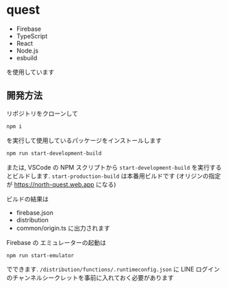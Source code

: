 # quest

- Firebase
- TypeScript
- React
- Node.js
- esbuild

を使用しています

## 開発方法

リポジトリをクローンして

```ps1
npm i
```

を実行して使用しているパッケージをインストールします

```ps1
npm run start-development-build
```

または, VSCode の NPM スクリプトから `start-development-build` を実行するとビルドします.
`start-production-build` は本番用ビルドです (オリジンの指定が https://north-quest.web.app になる)

ビルドの結果は

- firebase.json
- distribution
- common/origin.ts
  に出力されます

Firebase の エミュレーターの起動は

```ps1
npm run start-emulator
```

でできます. `/distribution/functions/.runtimeconfig.json` に LINE ログインのチャンネルシークレットを事前に入れておく必要があります
